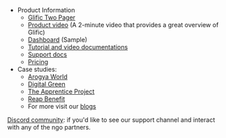 - Product Information
  - [Glific Two Pager](https://drive.google.com/file/d/1jWlB4wh8ZsUVlQf4xZ3UOVUkmG5QgQYx/view?usp=sharing)
  - [Product video](https://www.youtube.com/watch?v=r6pI3YnINws) (A 2-minute video that provides a great overview of Glific)
  - [Dashboard](https://datastudio.google.com/reporting/fdc97942-72e5-4d7d-92c4-4a4c7da9be86/page/p_t8287rtztc) (Sample)
  - [Tutorial and video documentations](https://www.youtube.com/channel/UCIJfQhrbJSCWQtzdI484nng/playlists)
  - [Support docs](https://glific.github.io/docs/docs/category/onboarding/)
  - [Pricing](https://tides.coloredcow.com/pricing)
- Case studies:
  - [Arogya World](https://glific.org/influencing-healthy-behaviours-on-whatsapp-through-ai-driven-nudges/)
  - [Digital Green](https://glific.org/reaching-farmers-directly-scaling-reach-reducing-time-to-get-analytics-from-months-to-seconds/)
  - [The Apprentice Project](https://glific.org/activities-quizzes-gamification-taps-education-program-on-whatsapp/)
  - [Reap Benefit](https://glific.org/reap-benefit-glific-google-sheets-makes-a-great-chatbot-to-help-covid-affected-families/)
  - For more visit our [blogs](https://glific.org/blogs/)

[Discord community](https://discord.gg/cHnTF9x): if you&#39;d like to see our support channel and interact with any of the ngo partners.
